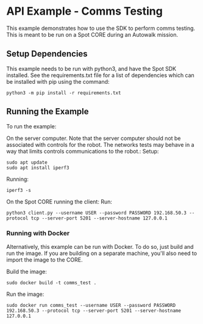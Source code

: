 <!--
Copyright (c) 2020 Boston Dynamics, Inc.  All rights reserved.

Downloading, reproducing, distributing or otherwise using the SDK Software
is subject to the terms and conditions of the Boston Dynamics Software
Development Kit License (20191101-BDSDK-SL).
-->

# API Example - Comms Testing
This example demonstrates how to use the SDK to perform comms testing.
This is meant to be run on a Spot CORE during an Autowalk mission.

## Setup Dependencies
This example needs to be run with python3, and have the Spot SDK installed. See the requirements.txt file for a list of dependencies which can be installed with pip using the command:
```
python3 -m pip install -r requirements.txt
```

## Running the Example
To run the example:

On the server computer. Note that the server computer should not be associated with controls for the robot. The networks tests may behave in a way that limits controls communications to the robot.:
Setup:
```
sudo apt update
sudo apt install iperf3
```

Running:
```
iperf3 -s
```

On the Spot CORE running the client:
Run:
```
python3 client.py --username USER --password PASSWORD 192.168.50.3 --protocol tcp --server-port 5201 --server-hostname 127.0.0.1
```

### Running with Docker
Alternatively, this example can be run with Docker. To do so, just build and run the image.
If you are building on a separate machine, you'll also need to import the image to the CORE.

Build the image:
```
sudo docker build -t comms_test .
```

Run the image:
```
sudo docker run comms_test --username USER --password PASSWORD 192.168.50.3 --protocol tcp --server-port 5201 --server-hostname 127.0.0.1
```